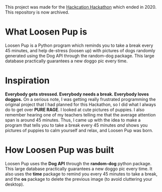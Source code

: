This project was made for the [Hackcation Hackathon](https://hackcation.devpost.com/) which ended in 2020. This repository is now archived.  
# What Loosen Pup is
Loosen Pup is a Python program which reminds you to take a break every 45 minutes, and help de-stress (loosen up) with pictures of dogs randomly generated using the Dog API through the random-dog package. This large database practically guarantees a new doggo pic every time.
# Inspiration
**Everybody gets stressed. Everybody needs a break. Everybody loves doggos.**
On a serious note, I was getting really frustrated programming the original project that I had planned for this Hackathon, so I did what I always do to get over **PURE RAGE**. I looked at cute pictures of puppies. I also remember hearing one of my teachers telling me that the average attention span is around 45 minutes. Thus, I came up with the idea to make a program that tells you to take a break every 45 minutes _and_ shows you pictures of puppies to calm yourself and relax, and Loosen Pup was born.
# How Loosen Pup was built
Loosen Pup uses the **Dog API** through the **random-dog** python package. This large database practically guarantees a new doggo pic every time. It also uses the **time** package to remind you every 45 minutes to take a break, and the **os** package to delete the previous image (to avoid cluttering your desktop).
